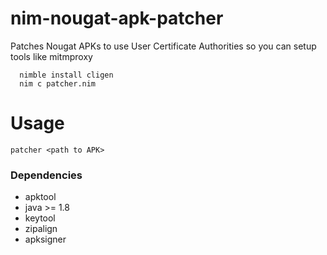 # nim-nougat-apk-patcher
Patches Nougat APKs to use User Certificate Authorities so you can setup tools like mitmproxy


      nimble install cligen
      nim c patcher.nim

# Usage

	patcher <path to APK>

### Dependencies

- apktool
- java >= 1.8
- keytool
- zipalign
- apksigner
